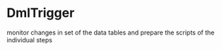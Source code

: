 DmlTrigger
==========

monitor changes in set of the data tables and prepare the scripts of the individual steps

